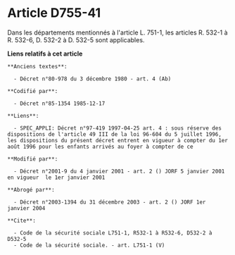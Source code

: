 # Article D755-41

Dans les départements mentionnés à l'article L. 751-1, les articles R. 532-1 à R. 532-6, D. 532-2 à D. 532-5 sont
applicables.

**Liens relatifs à cet article**

	**Anciens textes**:

	  - Décret n°80-978 du 3 décembre 1980 - art. 4 (Ab)

	**Codifié par**:

	  - Décret n°85-1354 1985-12-17

	**Liens**:

	  - SPEC_APPLI: Décret n°97-419 1997-04-25 art. 4 : sous réserve des dispositions de l'article 49 III de la loi 96-604 du 5 juillet 1996, les dispositions du présent décret entrent en vigueur à compter du 1er août 1996 pour les enfants arrivés au foyer à compter de ce

	**Modifié par**:

	  - Décret n°2001-9 du 4 janvier 2001 - art. 2 () JORF 5 janvier 2001 en vigueur  le 1er janvier 2001

	**Abrogé par**:

	  - Décret n°2003-1394 du 31 décembre 2003 - art. 2 () JORF 1er janvier 2004

	**Cite**:

	  - Code de la sécurité sociale L751-1, R532-1 à R532-6, D532-2 à D532-5
	  - Code de la sécurité sociale. - art. L751-1 (V)
